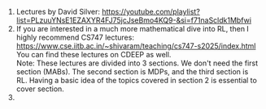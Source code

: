 1. Lectures by David Silver: https://youtube.com/playlist?list=PLzuuYNsE1EZAXYR4FJ75jcJseBmo4KQ9-&si=f71naScldk1Mbfwi <br/>
2.  If you are interested in a much more mathematical dive into RL, then I highly recommend CS747 lectures: https://www.cse.iitb.ac.in/~shivaram/teaching/cs747-s2025/index.html <br/>
You can find these lectures on CDEEP as well. <br/>
Note: These lectures are divided into 3 sections. We don't need the first section (MABs). The second section is MDPs, and the third section is RL. Having a basic idea of the topics covered in section 2 is essential to cover section.
3. 
  
